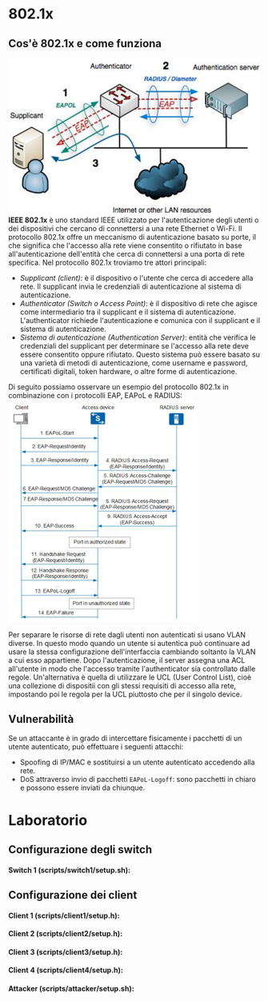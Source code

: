 # 802.1x

## Cos'è 802.1x e come funziona

![802.1x](802.1x.png)
**IEEE 802.1x** è uno standard IEEE utilizzato per l'autenticazione degli utenti o dei dispositivi che cercano di connettersi a una rete Ethernet o Wi-Fi. Il protocollo 802.1x offre un meccanismo di autenticazione basato su porte, il che significa che l'accesso alla rete viene consentito o rifiutato in base all'autenticazione dell'entità che cerca di connettersi a una porta di rete specifica. Nel protocollo 802.1x troviamo tre attori principali:
* *Supplicant (client)*: è il dispositivo o l'utente che cerca di accedere alla rete. Il supplicant invia le credenziali di autenticazione al sistema di autenticazione. 
* *Authenticator (Switch o Access Point)*: è il dispositivo di rete che agisce come intermediario tra il supplicant e il sistema di autenticazione. L'authenticator richiede l'autenticazione e comunica con il supplicant e il sistema di autenticazione.
* *Sistema di autenticazione (Authentication Server)*: entità che verifica le credenziali del supplicant per determinare se l'accesso alla rete deve essere consentito oppure rifiutato. Questo sistema può essere basato su una varietà di metodi di autenticazione, come username e password, certificati digitali, token hardware, o altre forme di autenticazione.

Di seguito possiamo osservare un esempio del protocollo 802.1x in combinazione con i protocolli EAP, EAPoL e RADIUS:
![scheme](scheme.png)

Per separare le risorse di rete dagli utenti non autenticati si usano VLAN diverse. In questo modo quando un utente si autentica può continuare ad usare la stessa configurazione dell'interfaccia cambiando soltanto la VLAN a cui esso appartiene. Dopo l'autenticazione, il server assegna una ACL all'utente in modo che l'accesso tramite l'authenticator sia controllato dalle regole. Un'alternativa è quella di utilizzare le UCL (User Control List), cioè una collezione di dispositii con gli stessi requisiti di accesso alla rete, impostando poi le regola per la UCL piuttosto che per il singolo device.

## Vulnerabilità
Se un attaccante è in grado di intercettare fisicamente i pacchetti di un utente autenticato, può effettuare i seguenti attacchi:
* Spoofing di IP/MAC e sostituirsi a un utente autenticato accedendo alla rete.
* DoS attraverso invio di pacchetti ```EAPoL-Logoff```: sono pacchetti in chiaro e possono essere inviati da chiunque. 


# Laboratorio


## Configurazione degli switch

#### Switch 1 (scripts/switch1/setup.sh):


## Configurazione dei client

#### Client 1 (scripts/client1/setup.h):


#### Client 2 (scripts/client2/setup.h):


#### Client 3 (scripts/client3/setup.h):


#### Client 4 (scripts/client4/setup.h):


#### Attacker (scripts/attacker/setup.sh):
